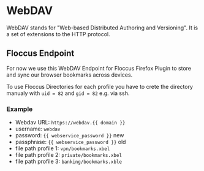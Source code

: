 # WebDAV

WebDAV stands for "Web-based Distributed Authoring and Versioning". It is a set of extensions to the HTTP protocol.

## Floccus Endpoint

For now we use this WebDAV Endpoint for Floccus Firefox Plugin to store and sync our browser bookmarks across devices.

To use Floccus Directories for each profile you have to crete the directory manualy with `uid = 82` and `gid = 82` e.g. via ssh.

### Example

- Webdav URL: `https://webdav.{{ domain }}`
- username: `webdav`
- password: `{{ webservice_password }}` new
- passphrase: `{{ webservice_password }}` old
- file path profile 1: `vpn/bookmarks.xbel`
- file path profile 2: `private/bookmarks.xbel`
- file path profile 3: `banking/bookmarks.xble`
